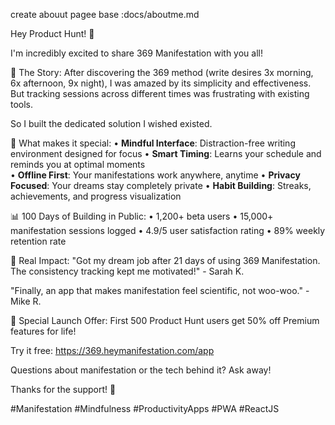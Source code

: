 create abouut pagee base :docs/aboutme.md

Hey Product Hunt! 👋

I'm incredibly excited to share 369 Manifestation with you all!

🧵 The Story:
After discovering the 369 method (write desires 3x morning, 6x afternoon, 9x night), I was amazed by its simplicity and effectiveness. But tracking sessions across different times was frustrating with existing tools.

So I built the dedicated solution I wished existed.

💫 What makes it special:
• **Mindful Interface**: Distraction-free writing environment designed for focus
• **Smart Timing**: Learns your schedule and reminds you at optimal moments  
• **Offline First**: Your manifestations work anywhere, anytime
• **Privacy Focused**: Your dreams stay completely private
• **Habit Building**: Streaks, achievements, and progress visualization

📊 100 Days of Building in Public:
• 1,200+ beta users
• 15,000+ manifestation sessions logged
• 4.9/5 user satisfaction rating
• 89% weekly retention rate

🎯 Real Impact:
"Got my dream job after 21 days of using 369 Manifestation. The consistency tracking kept me motivated!" - Sarah K.

"Finally, an app that makes manifestation feel scientific, not woo-woo." - Mike R.

🚀 Special Launch Offer:
First 500 Product Hunt users get 50% off Premium features for life!

Try it free: https://369.heymanifestation.com/app

Questions about manifestation or the tech behind it? Ask away! 

Thanks for the support! 🙏

#Manifestation #Mindfulness #ProductivityApps #PWA #ReactJS
